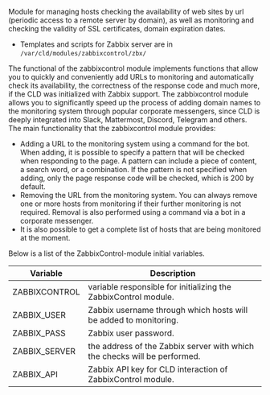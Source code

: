 Module for managing hosts checking the availability of web sites by url (periodic access to a remote server by domain), as well as monitoring and checking the validity of SSL certificates, domain expiration dates.
- Templates and scripts for Zabbix server are in `/var/cld/modules/zabbixcontrol/zbx/`

The functional of the zabbixcontrol module implements functions that allow you to quickly and conveniently add URLs to monitoring and automatically check its availability, the correctness of the response code and much more, if the CLD was initialized with Zabbix support. The zabbixcontrol module allows you to significantly speed up the process of adding domain names to the monitoring system through popular corporate messengers, since CLD is deeply integrated into Slack, Mattermost, Discord, Telegram and others.
The main functionality that the zabbixcontrol module provides:
- Adding a URL to the monitoring system using a command for the bot. When adding, it is possible to specify a pattern that will be checked when responding to the page. A pattern can include a piece of content, a search word, or a combination. If the pattern is not specified when adding, only the page response code will be checked, which is 200 by default.
- Removing the URL from the monitoring system. You can always remove one or more hosts from monitoring if their further monitoring is not required. Removal is also performed using a command via a bot in a corporate messenger.
- It is also possible to get a complete list of hosts that are being monitored at the moment.

Below is a list of the ZabbixControl-module initial variables.

| Variable | Description |
| ------ | ----------- |
| ZABBIXCONTROL | variable responsible for initializing the ZabbixControl module. |
| ZABBIX_USER | Zabbix username through which hosts will be added to monitoring. |
| ZABBIX_PASS | Zabbix user password. |
| ZABBIX_SERVER | the address of the Zabbix server with which the checks will be performed. |
| ZABBIX_API | Zabbix API key for CLD interaction of ZabbixControl module. |
